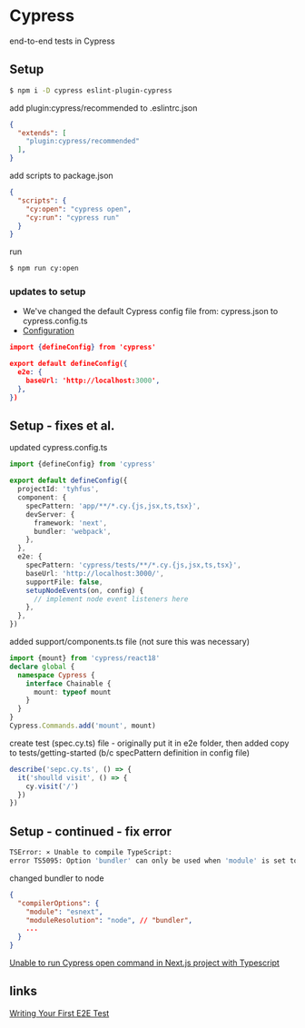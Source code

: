 # Cypress

end-to-end tests in Cypress

## Setup 

```bash
$ npm i -D cypress eslint-plugin-cypress
```

add plugin:cypress/recommended to .eslintrc.json 

```json
{
  "extends": [
    "plugin:cypress/recommended"
  ],
}
```

add scripts to package.json 

```json
{
  "scripts": {
    "cy:open": "cypress open",
    "cy:run": "cypress run"
  }
}
```

run

```bash
$ npm run cy:open
```

### updates to setup 

- We've changed the default Cypress config file from: cypress.json to cypress.config.ts
- [Configuration](https://docs.cypress.io/guides/references/configuration)

```json
import {defineConfig} from 'cypress'

export default defineConfig({
  e2e: {
    baseUrl: 'http://localhost:3000',
  },
})

```

## Setup - fixes et al.

updated cypress.config.ts 

```ts 
import {defineConfig} from 'cypress'

export default defineConfig({
  projectId: 'tyhfus',
  component: {
    specPattern: 'app/**/*.cy.{js,jsx,ts,tsx}',
    devServer: {
      framework: 'next',
      bundler: 'webpack',
    },
  },
  e2e: {
    specPattern: 'cypress/tests/**/*.cy.{js,jsx,ts,tsx}',
    baseUrl: 'http://localhost:3000/',
    supportFile: false,
    setupNodeEvents(on, config) {
      // implement node event listeners here
    },
  },
})
```

added support/components.ts file (not sure this was necessary)

``` ts
import {mount} from 'cypress/react18'
declare global {
  namespace Cypress {
    interface Chainable {
      mount: typeof mount
    }
  }
}
Cypress.Commands.add('mount', mount)
```

create test (spec.cy.ts) file - originally put it in e2e folder, then added copy to tests/getting-started (b/c specPattern definition in config file)

```ts
describe('sepc.cy.ts', () => {
  it('shoulld visit', () => {
    cy.visit('/')
  })
})
```

## Setup - continued - fix error 

```bash 
TSError: ⨯ Unable to compile TypeScript:
error TS5095: Option 'bundler' can only be used when 'module' is set to 'es2015' or later.
``` 

changed bundler to node

```json
{
  "compilerOptions": {
    "module": "esnext",
    "moduleResolution": "node", // "bundler",
    ... 
  }
}
```

[Unable to run Cypress open command in Next.js project with Typescript](https://stackoverflow.com/questions/76875739/unable-to-run-cypress-open-command-in-next-js-project-with-typescript)

## links

[Writing Your First E2E Test](https://docs.cypress.io/guides/end-to-end-testing/writing-your-first-end-to-end-test)
